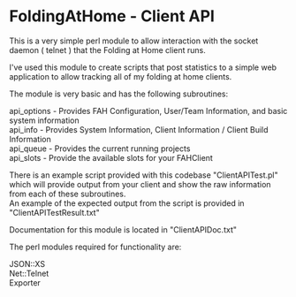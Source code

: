 FoldingAtHome - Client API
=======================

This is a very simple perl module to allow interaction with the socket daemon ( telnet ) that the Folding at Home client runs.

I've used this module to create scripts that post statistics to a simple web application to allow tracking all of my folding at home clients.

The module is very basic and has the following subroutines:

  api_options - Provides FAH Configuration, User/Team Information, and basic system information<br/>
  api_info - Provides System Information, Client Information / Client Build Information<br/>
  api_queue - Provides the current running projects<br/>
  api_slots - Provide the available slots for your FAHClient<br/>
  
  
There is an example script provided with this codebase "ClientAPITest.pl" which will provide output from your client and show the raw information from each of these subroutines.<br/>
An example of the expected output from the script is provided in "ClientAPITestResult.txt"<br/>

Documentation for this module is located in "ClientAPIDoc.txt"

The perl modules required for functionality are:

  JSON::XS<br/>
  Net::Telnet<br/>
  Exporter<br/>
